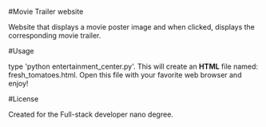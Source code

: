 #Movie Trailer website 

Website that displays a movie poster image and when clicked, displays the corresponding movie trailer.

#Usage

type 'python entertainment_center.py'.  This will create an **HTML** file named: fresh_tomatoes.html. Open this file with your favorite web browser and enjoy!

#License

Created for the Full-stack developer nano degree.